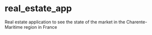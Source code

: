 # real_estate_app
Real estate application to see the state of the market in the Charente-Maritime region in France
